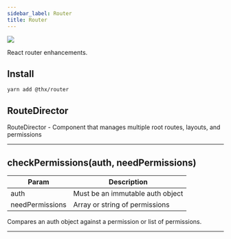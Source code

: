 ```yaml
---
sidebar_label: Router
title: Router
---
```


[![](assets/coverage/router/coverage.svg)](assets/coverage/router/index.html)

React router enhancements.

## Install
```
yarn add @thx/router
```
<a name="RouteDirector"></a>

## RouteDirector
RouteDirector - Component that manages multiple root routes, layouts, and permissions


* * *

<a name="checkPermissions"></a>

## checkPermissions(auth, needPermissions)

| Param | Description |
| --- | --- |
| auth | Must be an immutable auth object |
| needPermissions | Array or string of permissions |

Compares an auth object against a permission or list of permissions.


* * *

